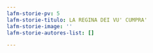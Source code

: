 ```yaml
---
lafm-storie-pv: 5
lafm-storie-titulo: LA REGINA DEI VU' CUMPRA'
lafm-storie-image: ''
lafm-storie-autores-list: []

---
```

